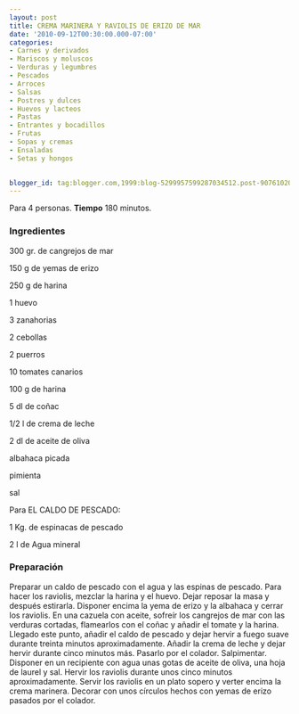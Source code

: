 ```yaml
---
layout: post
title: CREMA MARINERA Y RAVIOLIS DE ERIZO DE MAR
date: '2010-09-12T00:30:00.000-07:00'
categories:
- Carnes y derivados
- Mariscos y moluscos
- Verduras y legumbres
- Pescados
- Arroces
- Salsas
- Postres y dulces
- Huevos y lacteos
- Pastas
- Entrantes y bocadillos
- Frutas
- Sopas y cremas
- Ensaladas
- Setas y hongos
 

blogger_id: tag:blogger.com,1999:blog-5299957599287034512.post-9076102065069904713
---
```


Para 4 personas.
<b>Tiempo</b> 180 minutos.

<h3>Ingredientes</h3>

300 gr. de cangrejos de mar

150 g de yemas de erizo

250 g de harina

1 huevo

3 zanahorias

2 cebollas

2 puerros

10 tomates canarios

100 g de harina

5 dl de coñac

1/2 l de crema de leche

2 dl de aceite de oliva

albahaca picada

pimienta

sal

Para EL CALDO DE PESCADO:

1 Kg. de espinacas de pescado

2 l de Agua mineral

<h3>Preparación</h3>

Preparar un caldo de pescado con el agua y las espinas de pescado. Para hacer los raviolis, mezclar la harina y el huevo. Dejar reposar la masa y después estirarla. Disponer encima la yema de erizo y la albahaca y cerrar los raviolis. En una cazuela con aceite, sofreír los cangrejos de mar con las verduras cortadas, flamearlos con el coñac y añadir el tomate y la harina. Llegado este punto, añadir el caldo de pescado y dejar hervir a fuego suave durante treinta minutos aproximadamente. Añadir la crema de leche y dejar hervir durante cinco minutos más. Pasarlo por el colador. Salpimentar. Disponer en un recipiente con agua unas gotas de aceite de oliva, una hoja de laurel y sal. Hervir los raviolis durante unos cinco minutos aproximadamente. Servir los raviolis en un plato sopero y verter encima la crema marinera. Decorar con unos círculos hechos con yemas de erizo pasados por el colador.


